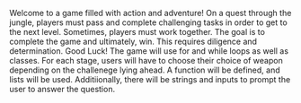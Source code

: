 Welcome to a game filled with action and adventure!
On a quest through the jungle, players must pass and complete challenging tasks in order to get to the next level. Sometimes, players must work together.
The goal is to complete the game and ultimately, win. This requires diligence and determination.
Good Luck!
The game will use for and while loops as well as classes. For each stage, users will have to choose their choice of weapon depending on the
challenege lying ahead. A function will be defined, and lists will be used. Additiionally, there will be strings and inputs to prompt the user to answer the question.
